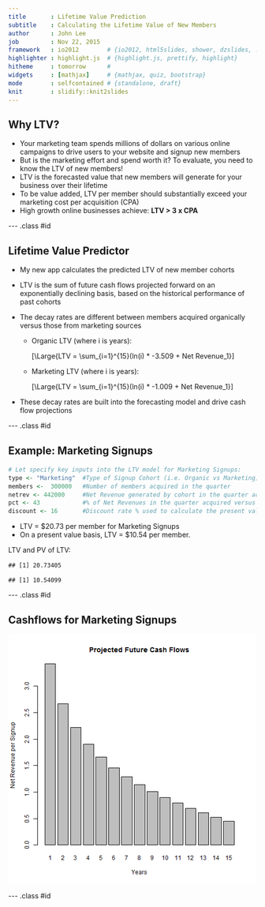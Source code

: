 ```yaml
---
title       : Lifetime Value Prediction
subtitle    : Calculating the Lifetime Value of New Members
author      : John Lee
job         : Nov 22, 2015
framework   : io2012        # {io2012, html5slides, shower, dzslides, ...}
highlighter : highlight.js  # {highlight.js, prettify, highlight}
hitheme     : tomorrow      # 
widgets     : [mathjax]     # {mathjax, quiz, bootstrap}
mode        : selfcontained # {standalone, draft}
knit        : slidify::knit2slides
---
```


## Why LTV?

-  Your marketing team spends millions of dollars on various online campaigns to drive users to your website and signup new members
-  But is the marketing effort and spend worth it? To evaluate, you need to know the LTV of new members!
-  LTV is the forecasted value that new members will generate for your business over their lifetime
-  To be value added, LTV per member should substantially exceed your marketing cost per acquisition (CPA)
-  High growth online businesses achieve: **LTV > 3 x CPA**


--- .class #id 
##  Lifetime Value Predictor

* My new app calculates the predicted LTV of new member cohorts
* LTV is the sum of future cash flows projected forward on an exponentially declining basis, based on the historical performance of past cohorts
* The decay rates are different between members acquired organically versus those from marketing sources
  + Organic LTV (where i is years):
  
    \[\Large{LTV = \sum_{i=1}^{15}(ln(i) * -3.509 + Net Revenue_1}\]
  
  + Marketing LTV (where i is years):
  
    \[\Large{LTV = \sum_{i=1}^{15}(ln(i) * -1.009 + Net Revenue_1}\]
    
* These decay rates are built into the forecasting model and drive cash flow projections

--- .class #id 
## Example:  Marketing Signups


```r
# Let specify key inputs into the LTV model for Marketing Signups: 
type <- "Marketing"  #Type of Signup Cohort (i.e. Organic vs Marketing)
members <-  300000   #Number of members acquired in the quarter
netrev <- 442000     #Net Revenue generated by cohort in the quarter acquired
pct <- 43            #% of Net Revenues in the quarter acquired versus the first year
discount <- 16       #Discount rate % used to calculate the present value of future cashflows
```

* LTV = $20.73 per member for Marketing Signups
* On a present value basis, LTV = $10.54 per member.

LTV and PV of LTV:

```
## [1] 20.73405
```

```
## [1] 10.54099
```

--- .class #id 
## Cashflows for Marketing Signups
![plot of chunk unnamed-chunk-5](assets/fig/unnamed-chunk-5-1.png) 

--- .class #id
